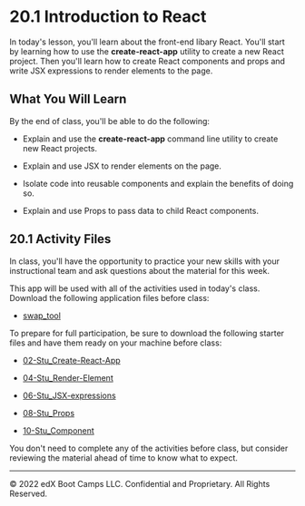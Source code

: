 # 20.1 Introduction to React
In today's lesson, you'll learn about the front-end libary React. You'll start by learning how to use the **create-react-app** utility to create a new React project. Then you'll learn how to create React components and props and write JSX expressions to render elements to the page.

## What You Will Learn
By the end of class, you'll be able to do the following:

* Explain and use the **create-react-app** command line utility to create new React projects.

* Explain and use JSX to render elements on the page.

* Isolate code into reusable components and explain the benefits of doing so.

* Explain and use Props to pass data to child React components.

## 20.1 Activity Files
In class, you'll have the opportunity to practice your new skills with your instructional team and ask questions about the material for this week.

This app will be used with all of the activities used in today's class. Download the following application files before class:

* [swap_tool](https://static.fullstack-bootcamp.com/lesson-files/20-React/swap_tool.zip)

To prepare for full participation, be sure to download the following starter files and have them ready on your machine before class:

* [02-Stu_Create-React-App](https://static.fullstack-bootcamp.com/lesson-files/20-React/02-Stu_Create-React-App.zip)

* [04-Stu_Render-Element](https://static.fullstack-bootcamp.com/lesson-files/20-React/04-Stu_Render-Element.zip)

* [06-Stu_JSX-expressions](https://static.fullstack-bootcamp.com/lesson-files/20-React/06-Stu_JSX-expressions.zip)

* [08-Stu_Props](https://static.fullstack-bootcamp.com/lesson-files/20-React/08-Stu_Props.zip)

* [10-Stu_Component](https://static.fullstack-bootcamp.com/lesson-files/20-React/10-Stu_Component.zip)

You don't need to complete any of the activities before class, but consider reviewing the material ahead of time to know what to expect.

---
© 2022 edX Boot Camps LLC. Confidential and Proprietary. All Rights Reserved.